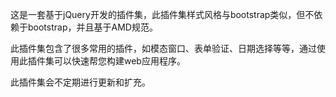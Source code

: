 ﻿

这是一套基于jQuery开发的插件集，此插件集样式风格与bootstrap类似，但不依赖于bootstrap，并且基于AMD规范。

此插件集包含了很多常用的插件，如模态窗口、表单验证、日期选择等等，通过使用此插件集可以快速帮您构建web应用程序。

此插件集会不定期进行更新和扩充。






